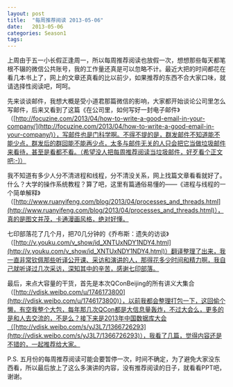 ```yaml
---
layout: post
title:  "每周推荐阅读 2013-05-06"
date:   2013-05-06
categories: Season1
tags:
---
```


上周由于五一小长假正逢周一，所以每周推荐阅读也放假一次，想想那些每天都笔根不辍的微信公共账号，我的工作量还真是可以忽略不计。最近大把的时间都花在看几本书上了，网上的文章还真看的比以前少，如果推荐的东西不合大家口味，就请选择性阅读吧，呵呵。

先来谈谈邮件，我想大概是受小道君那篇微信的影响，大家都开始谈论公司里怎么写邮件，后来又看到了这篇《在公司里，如何写好一封电子邮件》（[http://focuzine.com/2013/04/how-to-write-a-good-email-in-your-company/](http://focuzine.com/2013/04/how-to-write-a-good-email-in-your-company/)），写邮件也是门科学啊。不得不提的是，群发邮件不知道能不能少点，群发后的群回能不能再少点，太多与邮件无关的人只会把它当做垃圾邮件来看待，甚至是看都不看。（希望没人把每周推荐阅读当垃圾邮件，好歹看个正文吧:-)）

我不知道有多少人分不清进程和线程，分不清没关系，网上找篇文章看看就好了。什么？大学的操作系统教程？算了吧，这里有篇通俗易懂的——《进程与线程的一个简单解释》（[http://www.ruanyifeng.com/blog/2013/04/processes_and_threads.html](http://www.ruanyifeng.com/blog/2013/04/processes_and_threads.html)），真的是图文并茂，卡通漫画风格，绝对好懂。

七印部落花了几个月，把70几分钟的《乔布斯：遗失的访谈》（[http://v.youku.com/v_show/id_XNTUxNDY1NDY4.html](http://v.youku.com/v_show/id_XNTUxNDY1NDY4.html)）翻译整理了出来，我一直非常钦佩那些听译公开课、采访和演讲的人，那得花多少时间和精力啊，我自己就听译过几次采访，深知其中的辛苦，感谢七印部落。

最后，来点大容量的干货，首先是本次QConBeijing的所有讲义大集合（[http://vdisk.weibo.com/u/1746173800](http://vdisk.weibo.com/u/1746173800)），以前我都会整理打包一下，这回偷个懒，有空我整个大包，每年那几次QCon都是大信息量轰炸，不过大会么，更多的是和人去交流的，不是么？接下来是2013年中国数据库大会（[http://vdisk.weibo.com/s/yJ3L7/1366726293](http://vdisk.weibo.com/s/yJ3L7/1366726293)），我看了几篇，觉得内容还是不错的，一起推荐给大家。

P.S. 五月份的每周推荐阅读可能会要暂停一次，时间不确定，为了避免大家没东西看，所以最后放上了这么多演讲的内容，没有推荐阅读的日子，就看看PPT吧，谢谢。
